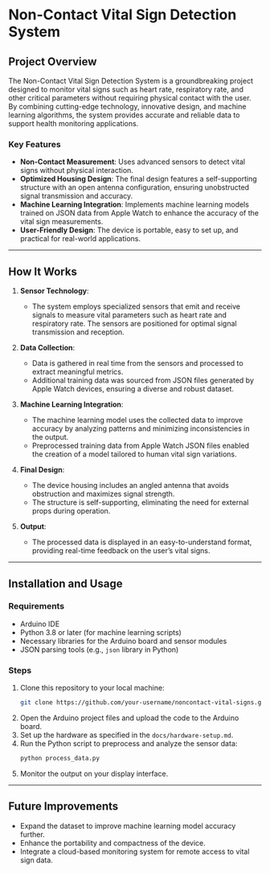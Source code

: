 # Non-Contact Vital Sign Detection System

## Project Overview

The Non-Contact Vital Sign Detection System is a groundbreaking project designed to monitor vital signs such as heart rate, respiratory rate, and other critical parameters without requiring physical contact with the user. By combining cutting-edge technology, innovative design, and machine learning algorithms, the system provides accurate and reliable data to support health monitoring applications.

### Key Features
- **Non-Contact Measurement**: Uses advanced sensors to detect vital signs without physical interaction.
- **Optimized Housing Design**: The final design features a self-supporting structure with an open antenna configuration, ensuring unobstructed signal transmission and accuracy.
- **Machine Learning Integration**: Implements machine learning models trained on JSON data from Apple Watch to enhance the accuracy of the vital sign measurements.
- **User-Friendly Design**: The device is portable, easy to set up, and practical for real-world applications.

---

## How It Works

1. **Sensor Technology**:
   - The system employs specialized sensors that emit and receive signals to measure vital parameters such as heart rate and respiratory rate. The sensors are positioned for optimal signal transmission and reception.

2. **Data Collection**:
   - Data is gathered in real time from the sensors and processed to extract meaningful metrics.
   - Additional training data was sourced from JSON files generated by Apple Watch devices, ensuring a diverse and robust dataset.

3. **Machine Learning Integration**:
   - The machine learning model uses the collected data to improve accuracy by analyzing patterns and minimizing inconsistencies in the output.
   - Preprocessed training data from Apple Watch JSON files enabled the creation of a model tailored to human vital sign variations.

4. **Final Design**:
   - The device housing includes an angled antenna that avoids obstruction and maximizes signal strength.
   - The structure is self-supporting, eliminating the need for external props during operation.

5. **Output**:
   - The processed data is displayed in an easy-to-understand format, providing real-time feedback on the user’s vital signs.

---

## Installation and Usage

### Requirements
- Arduino IDE
- Python 3.8 or later (for machine learning scripts)
- Necessary libraries for the Arduino board and sensor modules
- JSON parsing tools (e.g., `json` library in Python)

### Steps
1. Clone this repository to your local machine:
   ```bash
   git clone https://github.com/your-username/noncontact-vital-signs.git
   ```
2. Open the Arduino project files and upload the code to the Arduino board.
3. Set up the hardware as specified in the `docs/hardware-setup.md`.
4. Run the Python script to preprocess and analyze the sensor data:
   ```bash
   python process_data.py
   ```
5. Monitor the output on your display interface.

---

## Future Improvements
- Expand the dataset to improve machine learning model accuracy further.
- Enhance the portability and compactness of the device.
- Integrate a cloud-based monitoring system for remote access to vital sign data.
